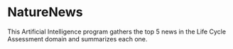 # NatureNews
This Artificial Intelligence program gathers the top 5 news in the Life Cycle Assessment domain and summarizes each one.
